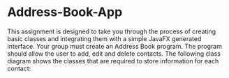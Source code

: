 # Address-Book-App
This assignment is designed to take you through the process of creating basic classes and integrating them with a simple JavaFX generated interface.   Your group must create an Address Book program. The program should allow the user to add, edit and delete contacts.  The following class diagram shows the classes that are required to store information for each contact:

